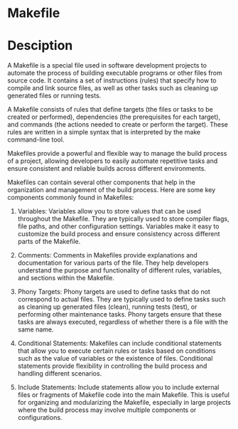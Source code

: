 # Makefile

# Desciption

A Makefile is a special file used in software development projects to automate the process of building executable programs or other files from source code. It contains a set of instructions (rules) that specify how to compile and link source files, as well as other tasks such as cleaning up generated files or running tests.

A Makefile consists of rules that define targets (the files or tasks to be created or performed), dependencies (the prerequisites for each target), and commands (the actions needed to create or perform the target). These rules are written in a simple syntax that is interpreted by the make command-line tool.

Makefiles provide a powerful and flexible way to manage the build process of a project, allowing developers to easily automate repetitive tasks and ensure consistent and reliable builds across different environments.

Makefiles can contain several other components that help in the organization and management of the build process. Here are some key components commonly found in Makefiles:

1. Variables: Variables allow you to store values that can be used throughout the Makefile. They are typically used to store compiler flags, file paths, and other configuration settings. Variables make it easy to customize the build process and ensure consistency across different parts of the Makefile.

2. Comments: Comments in Makefiles provide explanations and documentation for various parts of the file. They help developers understand the purpose and functionality of different rules, variables, and sections within the Makefile.

3. Phony Targets: Phony targets are used to define tasks that do not correspond to actual files. They are typically used to define tasks such as cleaning up generated files (clean), running tests (test), or performing other maintenance tasks. Phony targets ensure that these tasks are always executed, regardless of whether there is a file with the same name.

4. Conditional Statements: Makefiles can include conditional statements that allow you to execute certain rules or tasks based on conditions such as the value of variables or the existence of files. Conditional statements provide flexibility in controlling the build process and handling different scenarios.

5. Include Statements: Include statements allow you to include external files or fragments of Makefile code into the main Makefile. This is useful for organizing and modularizing the Makefile, especially in large projects where the build process may involve multiple components or configurations.
